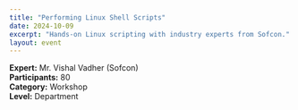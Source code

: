 ```yaml
---
title: "Performing Linux Shell Scripts"
date: 2024-10-09
excerpt: "Hands-on Linux scripting with industry experts from Sofcon."
layout: event
---
```


**Expert:** Mr. Vishal Vadher (Sofcon)  
**Participants:** 80  
**Category:** Workshop  
**Level:** Department
